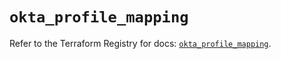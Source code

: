 # `okta_profile_mapping`

Refer to the Terraform Registry for docs: [`okta_profile_mapping`](https://registry.terraform.io/providers/okta/okta/4.20.0/docs/resources/profile_mapping).
